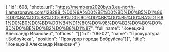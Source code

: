 {
    "id": 608,
    "photo_url": "https://members2020by.s3.eu-north-1.amazonaws.com/128288_%D0%9A%D0%BE%D0%BD%D0%B5%D1%86%D0%BA%D0%B8%D0%B9%D0%90%D0%BB%D0%B5%D0%BA%D1%81%D0%B0%D0%BD%D0%B4%D1%80%D0%98%D0%B2%D0%B0%D0%BD%D0%BE%D0%B2%D0%B8%D1%87",
    "full_name": "Конецкий Александр Иванович",
    "offices": "[{\"id\": \"06-02\", \"name\": \"Прокуратура г.Бобруйска\", \"position\": \"Прокурор города Бобруйска\"}]",
    "title": "Конецкий Александр Иванович"
}